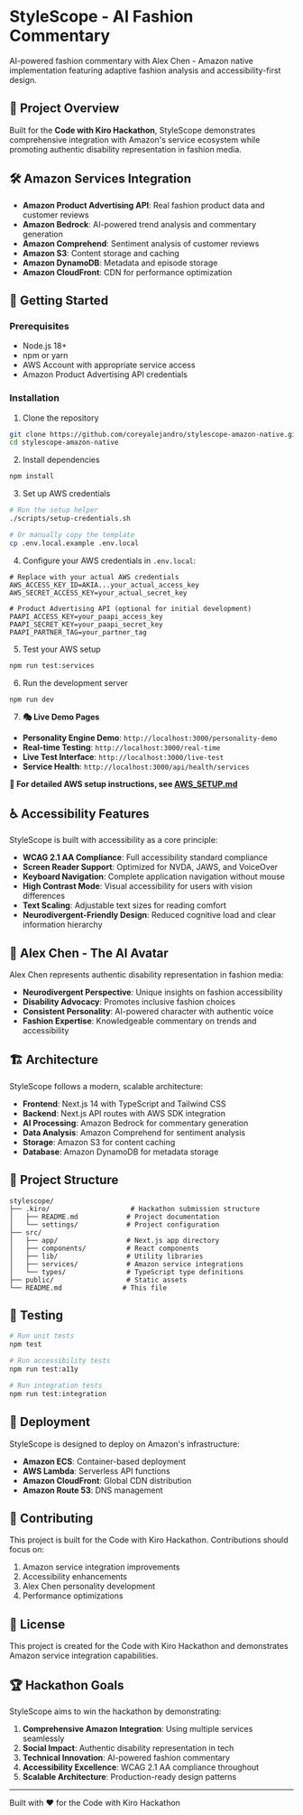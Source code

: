 # StyleScope - AI Fashion Commentary

AI-powered fashion commentary with Alex Chen - Amazon native implementation featuring adaptive fashion analysis and accessibility-first design.

## 🎯 Project Overview

Built for the **Code with Kiro Hackathon**, StyleScope demonstrates comprehensive integration with Amazon's service ecosystem while promoting authentic disability representation in fashion media.

## 🛠 Amazon Services Integration

- **Amazon Product Advertising API**: Real fashion product data and customer reviews
- **Amazon Bedrock**: AI-powered trend analysis and commentary generation  
- **Amazon Comprehend**: Sentiment analysis of customer reviews
- **Amazon S3**: Content storage and caching
- **Amazon DynamoDB**: Metadata and episode storage
- **Amazon CloudFront**: CDN for performance optimization

## 🚀 Getting Started

### Prerequisites

- Node.js 18+ 
- npm or yarn
- AWS Account with appropriate service access
- Amazon Product Advertising API credentials

### Installation

1. Clone the repository
```bash
git clone https://github.com/coreyalejandro/stylescope-amazon-native.git
cd stylescope-amazon-native
```

2. Install dependencies
```bash
npm install
```

3. Set up AWS credentials
```bash
# Run the setup helper
./scripts/setup-credentials.sh

# Or manually copy the template
cp .env.local.example .env.local
```

4. Configure your AWS credentials in `.env.local`:
```env
# Replace with your actual AWS credentials
AWS_ACCESS_KEY_ID=AKIA...your_actual_access_key
AWS_SECRET_ACCESS_KEY=your_actual_secret_key

# Product Advertising API (optional for initial development)
PAAPI_ACCESS_KEY=your_paapi_access_key
PAAPI_SECRET_KEY=your_paapi_secret_key
PAAPI_PARTNER_TAG=your_partner_tag
```

5. Test your AWS setup
```bash
npm run test:services
```

6. Run the development server
```bash
npm run dev
```

7. **🎭 Live Demo Pages**
- **Personality Engine Demo**: `http://localhost:3000/personality-demo`
- **Real-time Testing**: `http://localhost:3000/real-time`
- **Live Test Interface**: `http://localhost:3000/live-test`
- **Service Health**: `http://localhost:3000/api/health/services`

**📖 For detailed AWS setup instructions, see [AWS_SETUP.md](./AWS_SETUP.md)**

## ♿ Accessibility Features

StyleScope is built with accessibility as a core principle:

- **WCAG 2.1 AA Compliance**: Full accessibility standard compliance
- **Screen Reader Support**: Optimized for NVDA, JAWS, and VoiceOver
- **Keyboard Navigation**: Complete application navigation without mouse
- **High Contrast Mode**: Visual accessibility for users with vision differences
- **Text Scaling**: Adjustable text sizes for reading comfort
- **Neurodivergent-Friendly Design**: Reduced cognitive load and clear information hierarchy

## 🎨 Alex Chen - The AI Avatar

Alex Chen represents authentic disability representation in fashion media:

- **Neurodivergent Perspective**: Unique insights on fashion accessibility
- **Disability Advocacy**: Promotes inclusive fashion choices
- **Consistent Personality**: AI-powered character with authentic voice
- **Fashion Expertise**: Knowledgeable commentary on trends and accessibility

## 🏗 Architecture

StyleScope follows a modern, scalable architecture:

- **Frontend**: Next.js 14 with TypeScript and Tailwind CSS
- **Backend**: Next.js API routes with AWS SDK integration
- **AI Processing**: Amazon Bedrock for commentary generation
- **Data Analysis**: Amazon Comprehend for sentiment analysis
- **Storage**: Amazon S3 for content caching
- **Database**: Amazon DynamoDB for metadata storage

## 📁 Project Structure

```
stylescope/
├── .kiro/                    # Hackathon submission structure
│   ├── README.md            # Project documentation
│   └── settings/            # Project configuration
├── src/
│   ├── app/                 # Next.js app directory
│   ├── components/          # React components
│   ├── lib/                 # Utility libraries
│   ├── services/            # Amazon service integrations
│   └── types/               # TypeScript type definitions
├── public/                  # Static assets
└── README.md               # This file
```

## 🧪 Testing

```bash
# Run unit tests
npm test

# Run accessibility tests
npm run test:a11y

# Run integration tests
npm run test:integration
```

## 🚀 Deployment

StyleScope is designed to deploy on Amazon's infrastructure:

- **Amazon ECS**: Container-based deployment
- **AWS Lambda**: Serverless API functions
- **Amazon CloudFront**: Global CDN distribution
- **Amazon Route 53**: DNS management

## 🤝 Contributing

This project is built for the Code with Kiro Hackathon. Contributions should focus on:

1. Amazon service integration improvements
2. Accessibility enhancements
3. Alex Chen personality development
4. Performance optimizations

## 📄 License

This project is created for the Code with Kiro Hackathon and demonstrates Amazon service integration capabilities.

## 🏆 Hackathon Goals

StyleScope aims to win the hackathon by demonstrating:

1. **Comprehensive Amazon Integration**: Using multiple services seamlessly
2. **Social Impact**: Authentic disability representation in tech
3. **Technical Innovation**: AI-powered fashion commentary
4. **Accessibility Excellence**: WCAG 2.1 AA compliance throughout
5. **Scalable Architecture**: Production-ready design patterns

---

Built with ❤️ for the Code with Kiro Hackathon

